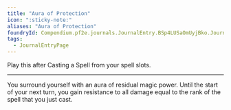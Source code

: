 ```yaml
---
title: "Aura of Protection"
icon: ":sticky-note:"
aliases: "Aura of Protection"
foundryId: Compendium.pf2e.journals.JournalEntry.BSp4LUSaOmUyjBko.JournalEntryPage.7uERHpfJplGtYf8w
tags:
  - JournalEntryPage
---
```

Play this after Casting a Spell from your spell slots.

* * *

You surround yourself with an aura of residual magic power. Until the start of your next turn, you gain resistance to all damage equal to the rank of the spell that you just cast.